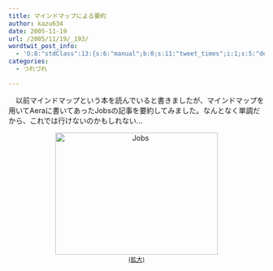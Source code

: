 ```yaml
---
title: マインドマップによる要約
author: kazu634
date: 2005-11-19
url: /2005/11/19/_193/
wordtwit_post_info:
  - 'O:8:"stdClass":13:{s:6:"manual";b:0;s:11:"tweet_times";i:1;s:5:"delay";i:0;s:7:"enabled";i:1;s:10:"separation";s:2:"60";s:7:"version";s:3:"3.7";s:14:"tweet_template";b:0;s:6:"status";i:2;s:6:"result";a:0:{}s:13:"tweet_counter";i:2;s:13:"tweet_log_ids";a:1:{i:0;i:2191;}s:9:"hash_tags";a:0:{}s:8:"accounts";a:1:{i:0;s:7:"kazu634";}}'
categories:
  - つれづれ

---
```

<div class="section">
<p>
    　以前マインドマップという本を読んでいると書きましたが、マインドマップを用いてAeraに書いてあったJobsの記事を要約してみました。なんとなく単調だから、これでは行けないのかもしれない…
</p>
  
<p>
<center>
<a href="http://image.blog.livedoor.jp/simoom634/imgs/d/6/d6001487.png" onclick="__gaTracker('send', 'event', 'outbound-article', 'http://image.blog.livedoor.jp/simoom634/imgs/d/6/d6001487.png', '(拡大)');" target="_blank"><img width="320" alt="Jobs" src="http://image.blog.livedoor.jp/simoom634/imgs/d/6/d6001487-s.png" class="pict" height="240" border="0" /><br /><small>(拡大)</small></a>
</center>
</p>
</div>
